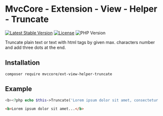 # MvcCore - Extension - View - Helper - Truncate

[![Latest Stable Version](https://img.shields.io/badge/Stable-v4.3.1-brightgreen.svg?style=plastic)](https://github.com/mvccore/ext-view-helper-truncate/releases)
[![License](https://img.shields.io/badge/Licence-BSD-brightgreen.svg?style=plastic)](https://mvccore.github.io/docs/mvccore/4.0.0/LICENCE.md)
![PHP Version](https://img.shields.io/badge/PHP->=5.4-brightgreen.svg?style=plastic)

Truncate plain text or text with html tags by given max. characters number and add three dots at the end.

## Installation
```shell
composer require mvccore/ext-view-helper-truncate
```

## Example
```php
<b><?php echo $this->Truncate('Lorem ipsum dolor sit amet, consectetur adipiscing elit.', 27); ?></b>
```
```html
<b>Lorem ipsum dolor sit amet...</b>
```